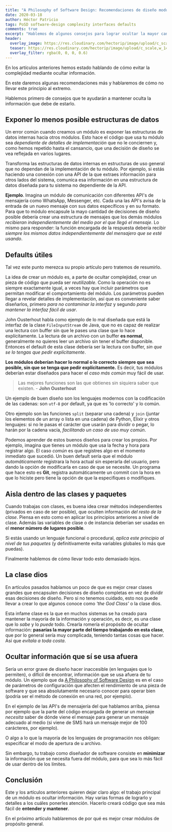 ```yaml
---
title: "A Philosophy of Software Design: Recomendaciones de diseño modular"
date: 2020-03-18
author: Héctor Patricio
tags: PoSD software-design complexity interfaces defaults
comments: true
excerpt: "Hablemos de algunos consejos para lograr ocultar la mayor cantidad de información posible en tus módulos, pero también de cómo no llevarlo demasiado lejos"
header:
  overlay_image: https://res.cloudinary.com/hectorip/image/upload/c_scale,w_1400/v1584519537/2E4D3407-0447-4034-BEFA-188831BF5971_x4th6g.jpg
  teaser: https://res.cloudinary.com/hectorip/image/upload/c_scale,w_1400/v1584519537/2E4D3407-0447-4034-BEFA-188831BF5971_x4th6g.jpg
  overlay_filter: rgba(0, 0, 0, 0.6)
---
```


En los artículos anteriores hemos estado hablando de cómo evitar la complejidad mediante ocultar información.

En este daremos algunas recomendaciones más y hablaremos de cómo no llevar este principio al extremo.

Hablemos primero de consejos que te ayudarán a mantener oculta la información que debe de estarlo.

## Exponer lo menos posible estructuras de datos

Un error común cuando creamos un módulo es exponer las estructuras de datos internas hacia otros módulos. Esto hace el código que usa tu módulo sea _dependiente de detalles de implementación_ que no le conciernen y, como hemos repetido hasta el cansancio, que una decisión de diseño se vea reflejada en varios lugares.

Transforma las estructuras de datos internas en estructuras de uso general que no dependan de la implementación de tu módulo. Por ejemplo, si estás haciendo una conexión con una API de la que extraes información para otros lados del sistema, comunica esa información en una estructura de datos diseñada para tu sistema no dependiente de la API.

**Ejemplo**. Imagina un módulo de comunicación con diferentes API's de mensajería como WhatsApp, Messenger, etc. Cada una las API's avisa de la entrada de un nuevo mensaje con sus datos específicos y en su formato. Para que to módulo encapsule la mayo cantidad de decisiones de diseño posible debería crear una estructura de mensajes que los demás módulos _recibieran independientemente del medio por el que llegó el mensaje_. Lo mismo para responder: la función encargada de la respuesta debería recibir _siempre los mismos datos independientemente del mensajero que se esté usando_.

## Defaults útiles

Tal vez este punto merezca su propio artículo pero tratemos de resumirlo.

La idea de crear un módulo es, a parte de ocultar complejidad, crear un pieza de código que pueda ser _reutilizable_. Como la operación no es siempre exactamente igual, a veces hay que incluir parámetros que permitan modificar el comportamiento del módulo. Los parámetros pueden llegar a revelar detalles de implementación, así que es conveniente saber diseñarlos, primero _para no contaminar la interfaz_ y segundo _para mantener la interfaz fácil de usar_.

John Ousterhout habla como ejemplo de lo mal diseñada que está la interfaz de la clase `FileInputStream` de Java, que no es capaz de realizar una lectura con buffer sin que le pases una clase que lo hace explícitamente. La lectura de un archivo con un buffer **es normal**, generalmente no quieres leer un archivo sin tener el buffer disponible. Entonces el default de esta clase debería ser la lectura con buffer, _sin que se lo tengas que pedir explícitamente_.

**Los módulos deberían hacer lo normal o lo correcto siempre que sea posible, sin que se tenga que pedir explícitamente.** Es decir, tus módulos deberían estar diseñados para hacer el _caso más común_ muy fácil de usar.

> Las mejores funciones son las que obtienes sin siquiera saber que existen. - **John Ousterhout**

Un ejemplo de buen diseño son los lenguajes modernos con la codificación de las cadenas: son `utf-8` por default, ya que es 'lo correcto' y lo común.

Otro ejemplo son las funciones `split` (separar una cadena) y `join` (juntar los elementos de un array o lista en una cadena) de Python, Elixir y otros lenguajes: si no le pasas el carácter que usarán para dividir o pegar, lo harán por la cadena vacía, _facilitando un caso de uso muy común_.

Podemos aprender de estos buenos diseños para crear los propios. Por ejemplo, imagina que tienes un módulo que usa la fecha y hora para registrar algo. El caso _común_ es que registres algo en el momento inmediato que sucedió. Un buen default sería que el módulo _automáticamente_ registrara la hora actual sin esperarla del usuario, pero dando la opción de modificarla en caso de que se necesite. Un programa que hace esto es **Git**, registra automáticamente un commit con la hora en que lo hiciste pero tiene la opción de que la especifiques o modifiques.

## Aisla dentro de las clases y paquetes

Cuando trabajas con clases, es buena idea crear métodos independientes (privados en caso de ser posible), que oculten información _del resto de la clase_. Piensa en esto como en aplicar los principios anteriores a nivel de clase. Además las variables de clase o de instancia deberían ser usadas en el **menor número de lugares posible**.

Si estás usando un lenguaje funcional o procedural, _aplica este principio al nivel de tus paquetes_ (y definitivamente evita variables globales lo más que puedas).

Finalmente hablemos de cómo llevar todo esto demasiado lejos.

## La clase dios

En artículos pasados hablamos un poco de que es mejor crear clases grandes que encapsulen decisiones de diseño completas en vez de dividir esas decisiones de diseño. Pero si no tenemos cuidado, esto nos puede llevar a crear lo que algunos conoce como _'the God Class'_ o la clase dios.

Esta infame clase es la que en muchos sistemas se ha creado para mantener la mayoría de la información y operación, es decir, es una clase que lo _sabe_ y lo _puede_ todo. Crearla romería el propósito de ocultar información: **pasarías la mayor parte del tiempo trabajando en esta clase**, que por lo general sería muy complicada, teniendo tantas cosas que hacer. Así que _evítala a toda costa_.

## Ocultar información que sí se usa afuera

Sería un error grave de diseño hacer inaccesible (en lenguajes que lo permiten), o difícil de encontrar, información que se usa afuera de tu módulo. Un ejemplo que da [A Philosophy of Software Design](https://amzn.to/3ba4MEj) es en el caso de parámetros de configuración que afecten el rendimiento de una pieza de software y que sea absolutamente necesario conocer para operar bien (podría ser el método de conexión en una red, por ejemplo).

En el ejemplo de las API's de mensajería del que hablamos arriba, piensa por ejemplo que la parte del código encargada de generar un mensaje _necesita_ saber de dónde viene el mensaje para generar un mensaje adecuado al medio (si viene de SMS hará un mensaje mejor de 100 carácteres, por ejemplo).

O algo a lo que la mayoría de los lenguajes de programación nos obligan: especificar el modo de apertura de u archivo.

Sin embargo, tu trabajo como diseñador de software consiste en **minimizar** la información que se necesita fuera del módulo, para que sea lo más fácil de usar dentro de los límites.

## Conclusión

Este y los artículos anteriores quieren dejar claro algo: el trabajo principal de un módulo es ocultar información. Hay varias formas de lograrlo y detalles a los cuáles ponerles atención. Hacerlo creará código que sea más fácil de **entender y mantener**.

En el próximo artículo hablaremos de por qué es mejor crear módulos de propósito general.
